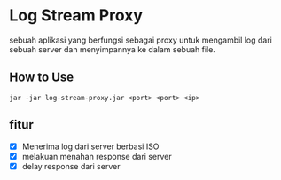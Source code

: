 <!-- create name -->
# Log Stream Proxy

<!-- create description -->
sebuah aplikasi yang berfungsi sebagai proxy untuk mengambil log dari sebuah server dan menyimpannya ke dalam sebuah file.

<!-- create how to use -->
## How to Use
```
jar -jar log-stream-proxy.jar <port> <port> <ip>
```
## fitur
- [x] Menerima log dari server berbasi ISO
- [x] melakuan menahan response dari server
- [x] delay response dari server